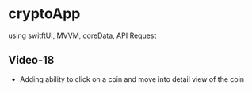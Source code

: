 # cryptoApp
using switftUI, MVVM, coreData, API Request
## Video-18
- Adding ability to click on a coin and move into detail view of the coin
